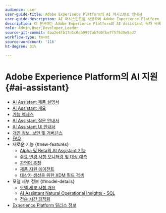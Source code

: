 ```yaml
---
audience: user
user-guide-title: Adobe Experience Platform의 AI 어시스턴트 안내서
user-guide-description: AI 어시스턴트를 사용하여 Adobe Experience Platform 및 Real-Time Customer Data Platform을 통해 워크플로를 가속화하는 방법을 알아봅니다.
description: 이 문서에는 Adobe Experience Platform의 AI Assistant 목차 목록이 있습니다.
role: Admin,User,Developer,Leader
source-git-commit: 4aa2e4fb17d1c6ab9997ab7d0fbe7f5f5d0e5ad7
workflow-type: tm+mt
source-wordcount: '116'
ht-degree: 31%

---
```



# Adobe Experience Platform의 AI 지원 {#ai-assistant}

* [AI Assistant 제품 설명서](landing.md)
* [AI Assistant 개요](home.md)
* [기능 액세스](access.md)
* [AI Assistant 질문 안내서](questions.md)
* [AI Assistant UI 안내서](ui-guide.md)
* [개인 정보, 보안 및 거버넌스](privacy.md)
* [FAQ](faq.md)
* 새로운 기능 {#new-features}
   * [Alpha 및 Beta의 AI Assistant 기능](./new-features/alpha-beta.md)
   * [주요 변경 사항 모니터링 및 대상 예측](./new-features/audience-forecasting.md)
   * [자연어 추정](./new-features/natural-language.md)
   * [제품 지원 에이전트](./new-features/customer-support.md)
   * [대상자 생성을 위한 XDM 필드 검색](./new-features/xdm-field-discovery.md)
* 모델 세부 정보 {#model-details}
   * [모델 세부 사항 개요](./model-details/overview.md)
   * [AI Assistant Natural Operational Insights - SQL](./model-details/natural-language-to-sql.md)
   * [전송 시간 최적화](./model-details/send-time-optimization.md)
* [Experience Platform 릴리스 정보](https://experienceleague.adobe.com/ko/docs/experience-platform/release-notes/latest)

